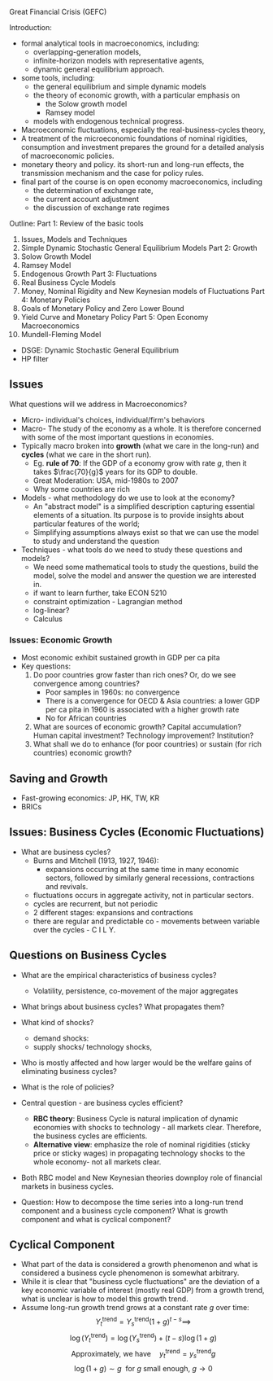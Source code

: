 Great Financial Crisis (GEFC)

Introduction:
-  formal analytical tools in macroeconomics, including:
	- overlapping-generation models,
	- infinite-horizon models with representative agents,
	- dynamic general equilibrium approach.
- some tools, including:
	- the general equilibrium and simple dynamic models
	- the theory of economic growth, with a particular emphasis on 
		- the Solow growth model
		- Ramsey model
	- models with endogenous technical progress.
- Macroeconomic fluctuations, especially the real-business-cycles theory,
- A treatment of the microeconomic foundations of nominal rigidities, consumption and investment prepares the ground for a detailed analysis of macroeconomic policies.
- monetary theory and policy. its short-run and long-run effects, the transmission mechanism and the case for policy rules.
- final part of the course is on open economy macroeconomics, including
	- the determination of exchange rate,
	- the current account adjustment
	- the discussion of exchange rate regimes

Outline:
Part 1: Review of the basic tools
1. Issues, Models and Techniques 
2. Simple Dynamic Stochastic General Equilibrium Models
Part 2: Growth
1. Solow Growth Model
2. Ramsey Model
3. Endogenous Growth
Part 3: Fluctuations
1. Real Business Cycle Models
2. Money, Nominal Rigidity and New Keynesian models of Fluctuations
Part 4: Monetary Policies
1. Goals of Monetary Policy and Zero Lower Bound
2. Yield Curve and Monetary Policy
Part 5: Open Economy Macroeconomics
1. Mundell-Fleming Model


- DSGE: Dynamic Stochastic General Equilibrium
- HP filter

## Issues

What questions will we address in Macroeconomics?

- Micro- individual's choices, individual/firm's behaviors
- Macro- The study of the economy as a whole. It is therefore concerned with some of the most important questions in economies.
- Typically macro broken into **growth** (what we care in the long-run) and **cycles** (what we care in the short run).
	- Eg. **rule of 70**: If the GDP of  a economy grow with rate $g$, then it takes $\frac{70}{g}$ years for its GDP to double.
	- Great Moderation: USA, mid-1980s to 2007
	- Why some countries are rich
- Models - what methodology do we use to look at the economy?
	- An "abstract model" is a simplified description capturing essential elements of a situation. Its purpose is to provide insights about particular features of the world;
	- Simplifying assumptions always exist so that we can use the model to study and understand the question
- Techniques - what tools do we need to study these questions and models?
	- We need some mathematical tools to study the questions, build the model, solve the model and answer the question we are interested in.
	- if want to learn further, take ECON 5210 
	- constraint optimization - Lagrangian method
	- log-linear?
	- Calculus

### Issues: Economic Growth
- Most economic exhibit sustained growth in GDP per ca pita
- Key questions:
	1. Do poor countries grow faster than rich ones? Or, do we see convergence among countries?
		- Poor samples in 1960s: no convergence
		- There is a convergence for OECD & Asia countries: a lower GDP per ca pita in 1960 is associated with  a higher growth rate
		- No for African countries
	1. What are sources of economic growth? Capital accumulation? Human capital investment? Technology improvement? Institution?
	2. What shall we do to enhance (for poor countries) or  sustain (for rich countries) economic growth?
	
## Saving and Growth
- Fast-growing economics: JP, HK, TW, KR
- BRICs

## Issues: Business Cycles (Economic Fluctuations)
- What are business cycles?
	- Burns and Mitchell (1913, 1927, 1946): 
		- expansions occurring at the same time in many economic sectors, followed by similarly general recessions, contractions and revivals.
	- fluctuations occurs in aggregate activity, not in particular sectors.
	- cycles are recurrent, but not periodic
	- 2 different stages: expansions and contractions
	- there are regular and predictable co - movements between variable over the cycles - C I L Y.

## Questions on Business Cycles
- What are the empirical characteristics of business cycles?
	- Volatility, persistence, co-movement of the major aggregates
- What brings about business cycles? What propagates them?
- What kind of shocks?
	- demand shocks:
	- supply shocks/ technology shocks,
- Who is mostly affected and how larger would be the welfare gains of eliminating business cycles?
- What is the role of policies?
- Central question - are business cycles efficient?
	- **RBC theory**: Business Cycle is natural implication of dynamic economies with shocks to technology - all markets clear. Therefore, the business cycles are efficients.
	- **Alternative view**: emphasize the role of nominal rigidities (sticky price or sticky wages) in propagating technology shocks to the whole economy- not all markets clear.
- Both RBC model and New Keynesian theories downploy role of financial markets in business cycles.



- Question: How to decompose the time series into a long-run trend component and a business cycle component? What is growth component and what is cyclical component?

## Cyclical Component

- What part of the data is considered a growth phenomenon and what is considered a business cycle phenomenon is somewhat arbitrary.
- While it is clear that "business cycle fluctuations" are the deviation of  a key economic variable of interest (mostly real GDP) from a growth trend, what is unclear is how to model this growth trend.
- Assume long-run growth trend grows at a constant rate $g$ over time:
$$ Y_{t}^{\text{trend}} = Y_{s}^{\text{trend}}(1+g)^{t-s} \implies $$
$$ \log (Y_{t}^{\text{trend}}) = \log (Y_{s}^{\text{trend}} ) + (t-s) \log (1+g) $$
$$\text{Approximately, we have} \quad y_{t}^{\text{trend}} = y_{s}^{\text{trend}} g $$
$$ \log (1+g) \sim g \ \text{ for } g \text{ small enough}, \ g \to 0 $$


